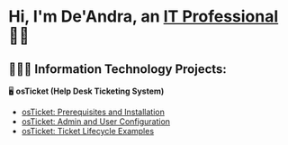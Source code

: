 <h1>Hi, I'm De'Andra, an <a href="www.linkedin.com/in/taylordb1924">IT Professional</a>👍🏾</h1>

<h2>🧑🏾‍💻 Information Technology Projects:</h2>

🖥️ <b>osTicket (Help Desk Ticketing System)</b>
  - [osTicket: Prerequisites and Installation](https://github.com/dtaylor15/osTicket-Prereqs-Installation)
  - [osTicket: Admin and User Configuration](https://github.com/dtaylor15/osTicket-Admin-user-configuration)
  - [osTicket: Ticket Lifecycle Examples](https://github.com/joshmadakorcc/ticket-lifecycle)

